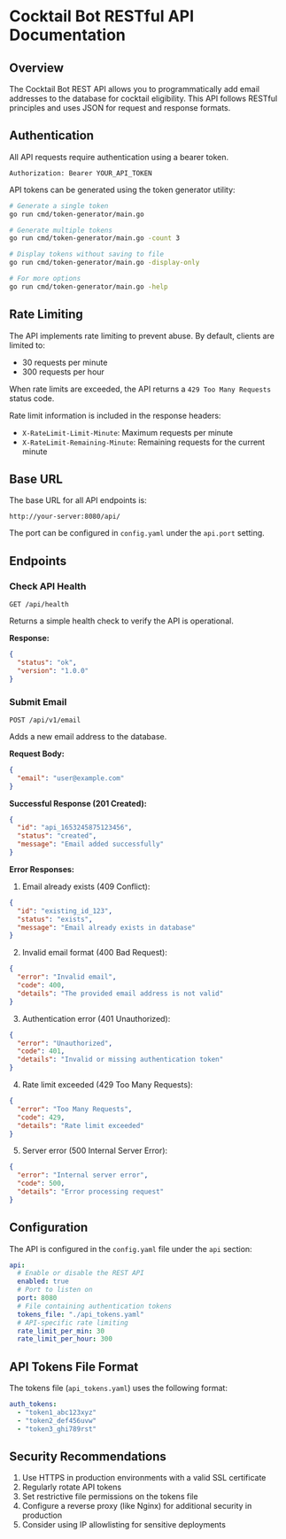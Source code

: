 # Cocktail Bot RESTful API Documentation

## Overview

The Cocktail Bot REST API allows you to programmatically add email addresses to the database for cocktail eligibility. This API follows RESTful principles and uses JSON for request and response formats.

## Authentication

All API requests require authentication using a bearer token.

```
Authorization: Bearer YOUR_API_TOKEN
```

API tokens can be generated using the token generator utility:

```bash
# Generate a single token
go run cmd/token-generator/main.go

# Generate multiple tokens
go run cmd/token-generator/main.go -count 3

# Display tokens without saving to file
go run cmd/token-generator/main.go -display-only

# For more options
go run cmd/token-generator/main.go -help
```

## Rate Limiting

The API implements rate limiting to prevent abuse. By default, clients are limited to:
- 30 requests per minute
- 300 requests per hour

When rate limits are exceeded, the API returns a `429 Too Many Requests` status code.

Rate limit information is included in the response headers:
- `X-RateLimit-Limit-Minute`: Maximum requests per minute
- `X-RateLimit-Remaining-Minute`: Remaining requests for the current minute

## Base URL

The base URL for all API endpoints is:

```
http://your-server:8080/api/
```

The port can be configured in `config.yaml` under the `api.port` setting.

## Endpoints

### Check API Health

```
GET /api/health
```

Returns a simple health check to verify the API is operational.

**Response:**

```json
{
  "status": "ok",
  "version": "1.0.0"
}
```

### Submit Email

```
POST /api/v1/email
```

Adds a new email address to the database.

**Request Body:**

```json
{
  "email": "user@example.com"
}
```

**Successful Response (201 Created):**

```json
{
  "id": "api_1653245875123456",
  "status": "created",
  "message": "Email added successfully"
}
```

**Error Responses:**

1. Email already exists (409 Conflict):
```json
{
  "id": "existing_id_123",
  "status": "exists",
  "message": "Email already exists in database"
}
```

2. Invalid email format (400 Bad Request):
```json
{
  "error": "Invalid email",
  "code": 400,
  "details": "The provided email address is not valid"
}
```

3. Authentication error (401 Unauthorized):
```json
{
  "error": "Unauthorized",
  "code": 401,
  "details": "Invalid or missing authentication token"
}
```

4. Rate limit exceeded (429 Too Many Requests):
```json
{
  "error": "Too Many Requests",
  "code": 429,
  "details": "Rate limit exceeded"
}
```

5. Server error (500 Internal Server Error):
```json
{
  "error": "Internal server error",
  "code": 500,
  "details": "Error processing request"
}
```

## Configuration

The API is configured in the `config.yaml` file under the `api` section:

```yaml
api:
  # Enable or disable the REST API
  enabled: true
  # Port to listen on
  port: 8080
  # File containing authentication tokens
  tokens_file: "./api_tokens.yaml"
  # API-specific rate limiting
  rate_limit_per_min: 30
  rate_limit_per_hour: 300
```

## API Tokens File Format

The tokens file (`api_tokens.yaml`) uses the following format:

```yaml
auth_tokens:
  - "token1_abc123xyz"
  - "token2_def456uvw"
  - "token3_ghi789rst"
```

## Security Recommendations

1. Use HTTPS in production environments with a valid SSL certificate
2. Regularly rotate API tokens
3. Set restrictive file permissions on the tokens file
4. Configure a reverse proxy (like Nginx) for additional security in production
5. Consider using IP allowlisting for sensitive deployments
